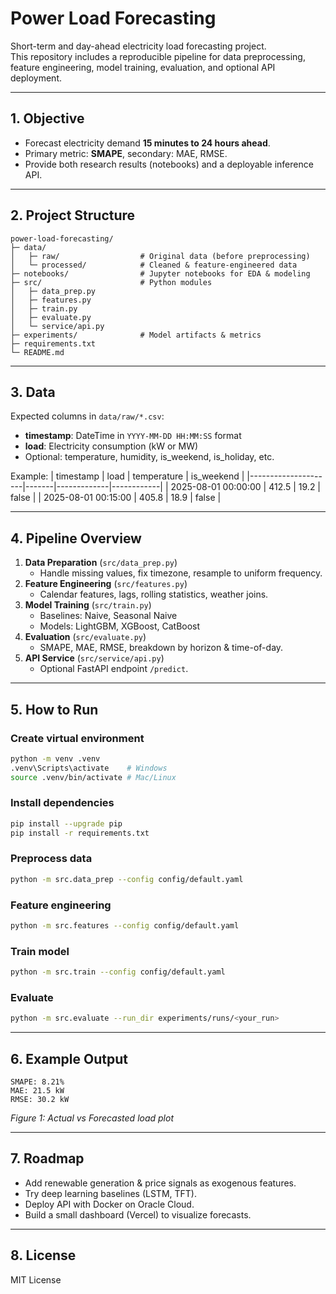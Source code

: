 # Power Load Forecasting

Short-term and day-ahead electricity load forecasting project.  
This repository includes a reproducible pipeline for data preprocessing, feature engineering, model training, evaluation, and optional API deployment.

---

## 1. Objective
- Forecast electricity demand **15 minutes to 24 hours ahead**.
- Primary metric: **SMAPE**, secondary: MAE, RMSE.
- Provide both research results (notebooks) and a deployable inference API.

---

## 2. Project Structure
```
power-load-forecasting/
├─ data/
│   ├─ raw/                  # Original data (before preprocessing)
│   └─ processed/            # Cleaned & feature-engineered data
├─ notebooks/                # Jupyter notebooks for EDA & modeling
├─ src/                      # Python modules
│   ├─ data_prep.py
│   ├─ features.py
│   ├─ train.py
│   ├─ evaluate.py
│   └─ service/api.py
├─ experiments/              # Model artifacts & metrics
├─ requirements.txt
└─ README.md
```

---

## 3. Data
Expected columns in `data/raw/*.csv`:
- **timestamp**: DateTime in `YYYY-MM-DD HH:MM:SS` format
- **load**: Electricity consumption (kW or MW)
- Optional: temperature, humidity, is_weekend, is_holiday, etc.

Example:
| timestamp           | load  | temperature | is_weekend |
|---------------------|-------|-------------|------------|
| 2025-08-01 00:00:00 | 412.5 | 19.2        | false      |
| 2025-08-01 00:15:00 | 405.8 | 18.9        | false      |

---

## 4. Pipeline Overview
1. **Data Preparation** (`src/data_prep.py`)  
   - Handle missing values, fix timezone, resample to uniform frequency.
2. **Feature Engineering** (`src/features.py`)  
   - Calendar features, lags, rolling statistics, weather joins.
3. **Model Training** (`src/train.py`)  
   - Baselines: Naive, Seasonal Naive
   - Models: LightGBM, XGBoost, CatBoost
4. **Evaluation** (`src/evaluate.py`)  
   - SMAPE, MAE, RMSE, breakdown by horizon & time-of-day.
5. **API Service** (`src/service/api.py`)  
   - Optional FastAPI endpoint `/predict`.

---

## 5. How to Run
### Create virtual environment
```bash
python -m venv .venv
.venv\Scripts\activate    # Windows
source .venv/bin/activate # Mac/Linux
```

### Install dependencies
```bash
pip install --upgrade pip
pip install -r requirements.txt
```

### Preprocess data
```bash
python -m src.data_prep --config config/default.yaml
```

### Feature engineering
```bash
python -m src.features --config config/default.yaml
```

### Train model
```bash
python -m src.train --config config/default.yaml
```

### Evaluate
```bash
python -m src.evaluate --run_dir experiments/runs/<your_run>
```

---

## 6. Example Output
```
SMAPE: 8.21%
MAE: 21.5 kW
RMSE: 30.2 kW
```
*Figure 1: Actual vs Forecasted load plot*

---

## 7. Roadmap
- Add renewable generation & price signals as exogenous features.
- Try deep learning baselines (LSTM, TFT).
- Deploy API with Docker on Oracle Cloud.
- Build a small dashboard (Vercel) to visualize forecasts.

---

## 8. License
MIT License

